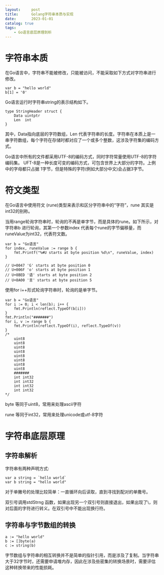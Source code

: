 ```yaml
---
layout:     post
title:      Golang字符串本质与实现
date:       2023-01-01
catalog: true
tags:
    - Go语言底层原理剖析
---
```


# 字符串本质
在Go语言中，字符串不能被修改，只能被访问，不能采取如下方式对字符串进行修改。
```
var b = "hello world"
b[1] = '0'
```
Go语言运行时字符串string的表示结构如下。
```
type StringHeader struct {
	Data uintptr
	Len  int
}
```
其中，Data指向底层的字符数组，Len 代表字符串的长度。字符串在本质上是一串字符数组，每个字符在存储时都对应了一个或多个整数，这涉及字符集的编码方式。

Go语言中所有的文件都采用UTF-8的编码方式，同时字符常量使用UTF-8的字符编码集。 UFT-8是一种长度可变的编码方式，可包含世界上大部分的字符。上例中的字母都只占据 1字节，但是特殊的字符(例如大部分中文)会占据3字节。

# 符文类型
在Go语言中使用符文 (rune)类型来表示和区分字符串中的“字符”，rune 其实是int32的别称。

当用range轮询字符串时，轮询的不再是单字节，而是具体的rune。如下所示，对字符串b 进行轮询，其第一个参数index 代表每个rune的字节偏移量，而runeValue为int32，代表符文数。
```
var b = "Go语言"
for index, runeValue := range b {
	fmt.Printf("%#U starts at byte position %d\n", runeValue, index)
}

// U+0047 'G' starts at byte position 0
// U+006F 'o' starts at byte position 1
// U+8BED '语' starts at byte position 2
// U+8A00 '言' starts at byte position 5
```
使用for i++形式轮询字符串时，轮询的是单字节。
```
var b = "Go语言"
for i := 0; i < len(b); i++ {
	fmt.Println(reflect.TypeOf(b[i]))
}
fmt.Println("#######")
for i, v := range b {
	fmt.Println(reflect.TypeOf(i), reflect.TypeOf(v))
}
/*
	uint8
	uint8
	uint8
	uint8
	uint8
	uint8
	uint8
	uint8
	#######
	int int32
	int int32
	int int32
	int int32
*/
```
byte 等同于uint8，常用来处理ascii字符

rune 等同于int32，常用来处理unicode或utf-8字符

# 字符串底层原理
## 字符串解析
字符串有两种声明方式:
```
var a string = `hello world`
var b string = "hello world"
```
对于单撇号的处理比较简单：一直循环向后读取，直到寻找到配对的单撒号。

双引号调用stdStrng 函数，如果出现另一个双引号则直接退出，如果出现了\\，则对后面的字符进行转义。在双引号中不能出现换行符。

## 字符串与字节数组的转换
```
a := "hello world"
b := []byte(a)
c := string(b)
```
字节数组与字符串的相互转换并不是简单的指针引用，而是涉及了复制。当字符串大于32字节时，还需要申请堆内存，因此在涉及些密集的转换场景时，需要评估这种转换带来的性能损耗。
